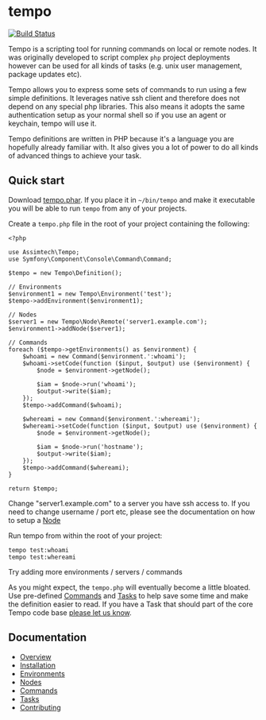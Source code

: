 # tempo

[![Build Status](https://travis-ci.org/assimtech/tempo.svg?branch=master)](https://travis-ci.org/assimtech/tempo)

Tempo is a scripting tool for running commands on local or remote nodes. It was originally developed to script complex
`php` project deployments however can be used for all kinds of tasks (e.g. unix user management, package updates etc).

Tempo allows you to express some sets of commands to run using a few simple definitions.  It leverages native ssh client
and therefore does not depend on any special php libraries.  This also means it adopts the same authentication setup as
your normal shell so if you use an agent or keychain, tempo will use it.

Tempo definitions are written in PHP because it's a language you are hopefully already familiar with. It also gives you
a lot of power to do all kinds of advanced things to achieve your task.


## Quick start

Download [tempo.phar](https://github.com/assimtech/tempo/releases/download/0.0.04/tempo.phar).
If you place it in `~/bin/tempo` and make it executable you will be able to run `tempo` from any of your projects.


Create a `tempo.php` file in the root of your project containing the following:

    <?php

    use Assimtech\Tempo;
    use Symfony\Component\Console\Command\Command;

    $tempo = new Tempo\Definition();

    // Environments
    $environment1 = new Tempo\Environment('test');
    $tempo->addEnvironment($environment1);

    // Nodes
    $server1 = new Tempo\Node\Remote('server1.example.com');
    $environment1->addNode($server1);

    // Commands
    foreach ($tempo->getEnvironments() as $environment) {
        $whoami = new Command($environment.':whoami');
        $whoami->setCode(function ($input, $output) use ($environment) {
            $node = $environment->getNode();

            $iam = $node->run('whoami');
            $output->write($iam);
        });
        $tempo->addCommand($whoami);

        $whereami = new Command($environment.':whereami');
        $whereami->setCode(function ($input, $output) use ($environment) {
            $node = $environment->getNode();

            $iam = $node->run('hostname');
            $output->write($iam);
        });
        $tempo->addCommand($whereami);
    }

    return $tempo;


Change "server1.example.com" to a server you have ssh access to.
If you need to change username / port etc, please see the documentation on how to setup a [Node](docs/02-Nodes.md)


Run tempo from within the root of your project:

    tempo test:whoami
    tempo test:whereami


Try adding more environments / servers / commands


As you might expect, the `tempo.php` will eventually become a little bloated. Use pre-defined
[Commands](docs/05-Commands.md) and [Tasks](docs/06-Tasks.md) to help save some time and make the definition easier
to read. If you have a Task that should part of the core Tempo code base [please let us know](docs/07-Contributing.md).


## Documentation

* [Overview](docs/01-Overview.md)
* [Installation](docs/02-Installation.md)
* [Environments](docs/03-Environments.md)
* [Nodes](docs/04-Nodes.md)
* [Commands](docs/05-Commands.md)
* [Tasks](docs/06-Tasks.md)
* [Contributing](docs/07-Contributing.md)
